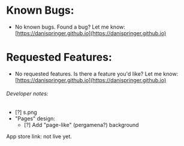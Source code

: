 # Known Bugs:

- No known bugs. Found a bug? Let me know: [https://danispringer.github.io](https://danispringer.github.io)

# Requested Features:

- No requested features. Is there a feature you'd like? Let me know: [https://danispringer.github.io](https://danispringer.github.io)

###### Developer notes:
- [?] s.png
- "Pages" design:
  - [?] Add "page-like" (pergamena?) background


App store link: not live yet.